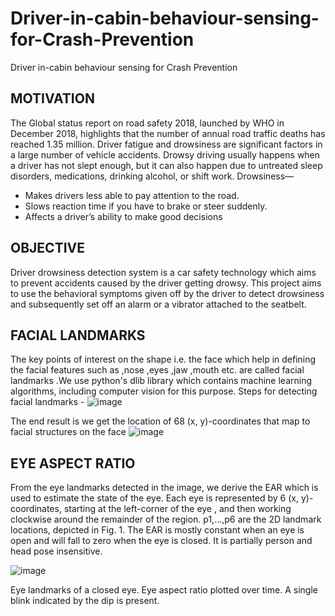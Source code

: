 # Driver-in-cabin-behaviour-sensing-for-Crash-Prevention
Driver in-cabin behaviour sensing for Crash Prevention

## MOTIVATION
The Global status report on road safety 2018, launched by WHO in December 2018, highlights that the number of annual road traffic deaths has reached 1.35 million. Driver fatigue and drowsiness are significant factors in a large number of vehicle accidents. 
Drowsy driving usually happens when a driver has not slept enough, but it can also happen due to untreated sleep disorders, medications, drinking alcohol, or shift work.
Drowsiness—
- Makes drivers less able to pay attention to the road.
- Slows reaction time if you have to brake or steer suddenly.
- Affects a driver’s ability to make good decisions

## OBJECTIVE
Driver drowsiness detection system is a car safety technology which aims to prevent accidents caused by the driver getting drowsy. 
This project aims to use the behavioral symptoms given off by the driver to detect drowsiness and subsequently set off an alarm or a vibrator attached to the seatbelt.

## FACIAL LANDMARKS
The key points of interest on the shape i.e. the face which help in defining the facial features such as ,nose ,eyes ,jaw ,mouth etc. are called facial landmarks .We use python's dlib library which contains machine learning algorithms, including computer vision for this purpose.
Steps for detecting facial landmarks -
![image](https://github.com/aditya-gourishetty/Driver-in-cabin-behaviour-sensing-for-Crash-Prevention/assets/145345383/2466e84e-6b34-4d8d-a742-c32c6618723b)

The end result is we get the location of 68 (x, y)-coordinates that map to facial structures on the face
![image](https://github.com/aditya-gourishetty/Driver-in-cabin-behaviour-sensing-for-Crash-Prevention/assets/145345383/93981d3f-7859-4b5c-806c-0821f70ac81d)

## EYE ASPECT RATIO
From the eye landmarks detected in the image, we derive the EAR which is used  to estimate the state of the eye.
Each eye is represented by 6 (x, y)-coordinates, starting at the left-corner of the eye , and then working clockwise around the remainder of the region.
p1,...,p6 are the 2D landmark locations, depicted in Fig. 1.
The EAR is mostly constant when an eye is open and will fall to zero when the eye is closed. It is partially person and head pose insensitive.

![image](https://github.com/aditya-gourishetty/Driver-in-cabin-behaviour-sensing-for-Crash-Prevention/assets/145345383/a2fbf745-cf74-4ecf-b8e6-a351351b7428)

Eye landmarks of a closed eye.
Eye aspect ratio plotted over time. A single blink indicated by the dip is present.
